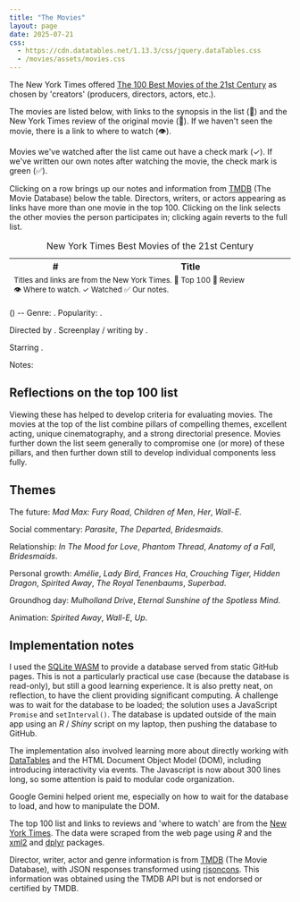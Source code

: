 ```yaml
---
title: "The Movies"
layout: page
date: 2025-07-21
css:
  - https://cdn.datatables.net/1.13.3/css/jquery.dataTables.css
  - /movies/assets/movies.css
---
```


The New York Times offered [The 100 Best Movies of the 21st Century][100] as
chosen by 'creators' (producers, directors, actors, etc.).

The movies are listed below, with links to the synopsis in the list (&#128175;)
and the New York Times review of the original movie (&#128196;). If we haven't
seen the movie, there is a link to where to watch (&#128065;).

Movies we've watched after the list came out have a check mark (&#10003;). If
we've written our own notes after watching the movie, the check mark is green
(&#9989;).

Clicking on a row brings up our notes and information from [TMDB][] (The Movie
Database) below the table. Directors, writers, or actors appearing as links have
more than one movie in the top 100. Clicking on the link selects the other
movies the person participates in; clicking again reverts to the full list.

<table id="movies-table" class="display" style="width: 100%">
    <caption>New York Times Best Movies of the 21st Century</caption>
    <thead>
        <tr>
            <th>#</th>
            <th>Title</th>
            <th>&nbsp;</th>
        </tr>
    </thead>
    <tbody>
        <!-- Data will be populated here by DataTables -->
    </tbody>
    <tfoot>
        <tr>
            <td colspan="2" style="text-align:left;">
                <small>Titles and links are from the New York Times.
                &#128175;&nbsp;Top 100
                &#128196;&nbsp;Review
                &#128065;&nbsp;Where to watch.
                &check;&nbsp;Watched
                &#9989;&nbsp;Our notes.
                </small>
            </td>
        </tr>
    </tfoot>
</table>

<p></p>

_<span id="title"></span>_ (<span id = "release_date"></span>) --
<span id="overview"></span>
Genre: <span id="genre"></span>.
Popularity: <span id="popularity"></span>.

Directed by <span id="directors"></span>. Screenplay / writing by
<span id="screenwriters"></span>.

Starring <span id="actors"></span>.

Notes: <span id="notes"></span>

## Reflections on the top 100 list

Viewing these has helped to develop criteria for evaluating movies. The movies
at the top of the list combine pillars of compelling themes, excellent acting,
unique cinematography, and a strong directorial presence. Movies further down
the list seem generally to compromise one (or more) of these pillars, and then
further down still to develop individual components less fully.

## Themes

The future: _Mad Max: Fury Road_, _Children of Men_, _Her_, _Wall-E_.

Social commentary: _Parasite_, _The Departed_, _Bridesmaids_.

Relationship: _In The Mood for Love_, _Phantom Thread_, _Anatomy of a Fall_,
_Bridesmaids_.

Personal growth: _Amélie_, _Lady Bird_, _Frances Ha_, _Crouching Tiger, Hidden
Dragon_, _Spirited Away_, _The Royal Tenenbaums_, _Superbad_.

Groundhog day: _Mulholland Drive_, _Eternal Sunshine of the Spotless Mind_.

Animation: _Spirited Away_, _Wall-E_, _Up_.

<script src="https://cdn.datatables.net/1.13.3/js/importmap.js"></script>
<script type="module" src="movies.js"></script>

## Implementation notes

I used the [SQLite WASM][] to provide a database served from static GitHub
pages. This is not a particularly practical use case (because the database is
read-only), but still a good learning experience. It is also pretty neat, on
reflection, to have the client providing significant computing. A challenge was
to wait for the database to be loaded; the solution uses a JavaScript `Promise`
and `setInterval()`. The database is updated outside of the main app using an
_R_ / _Shiny_ script on my laptop, then pushing the database to GitHub.

The implementation also involved learning more about directly working with
[DataTables][] and the HTML Document Object Model (DOM), including introducing
interactivity via events. The Javascript is now about 300 lines long, so some
attention is paid to modular code organization.

Google Gemini helped orient me, especially on how to wait for the database to
load, and how to manipulate the DOM.

The top 100 list and links to reviews and 'where to watch' are from the [New
York Times][100]. The data were scraped from the web page using _R_ and the
[xml2][] and [dplyr][] packages.

Director, writer, actor and genre information is from [TMDB][] (The Movie
Database), with JSON responses transformed using [rjsoncons][]. This information
was obtained using the TMDB API but is not endorsed or certified by TMDB.

<!-- prettier-ignore -->
[100]: https://www.nytimes.com/interactive/2025/movies/best-movies-21st-century.html
[SQLite WASM]: https://sqlite.org/wasm/doc/trunk/index.md
[DataTables]: https://datatables.net/
[xml2]: https://xml2.r-lib.org/
[dplyr]: https://dplyr.tidyverse.org/
[rjsoncons]: https://mtmorgan.github.io/rjsoncons
[TMDB]: https://www.themoviedb.org/
